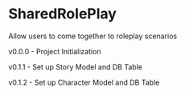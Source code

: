 # SharedRolePlay
Allow users to come together to roleplay scenarios

v0.0.0 - Project Initialization

v0.1.1 - Set up Story Model and DB Table

v0.1.2 - Set up Character Model and DB Table

